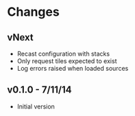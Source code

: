 # Changes

## vNext

* Recast configuration with stacks
* Only request tiles expected to exist
* Log errors raised when loaded sources

## v0.1.0 - 7/11/14

* Initial version
